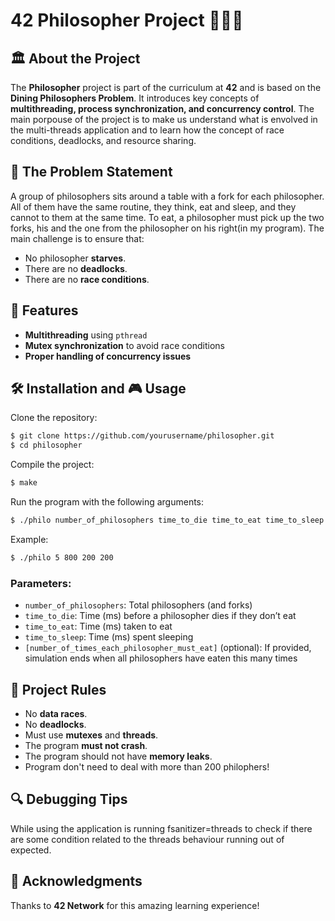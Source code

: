# 42 Philosopher Project 🤔🍴😴

## 🏛️ About the Project

The **Philosopher** project is part of the curriculum at **42** and is based on the **Dining Philosophers Problem**. It introduces key concepts of **multithreading, process synchronization, and concurrency control**. The main porpouse of the project is to make us understand what is envolved in the multi-threads application and to learn how the concept of race conditions, deadlocks, and resource sharing.

## 📜 The Problem Statement

A group of philosophers sits around a table with a fork for each philosopher. All of them have the same routine, they think, eat and sleep, and they cannot to them at the same time. To eat, a philosopher must pick up the two forks, his and the one from the philosopher on his right(in my program). The main challenge is to ensure that:

- No philosopher **starves**.
- There are no **deadlocks**.
- There are no **race conditions**.

## 🚀 Features

- **Multithreading** using `pthread`
- **Mutex synchronization** to avoid race conditions
- **Proper handling of concurrency issues**

## 🛠️ Installation and 🎮 Usage

Clone the repository:

```sh
$ git clone https://github.com/yourusername/philosopher.git
$ cd philosopher
```

Compile the project:

```sh
$ make
```

Run the program with the following arguments:

```sh
$ ./philo number_of_philosophers time_to_die time_to_eat time_to_sleep [number_of_times_each_philosopher_must_eat]
```

Example:

```sh
$ ./philo 5 800 200 200
```

### Parameters:
- `number_of_philosophers`: Total philosophers (and forks)
- `time_to_die`: Time (ms) before a philosopher dies if they don’t eat
- `time_to_eat`: Time (ms) taken to eat
- `time_to_sleep`: Time (ms) spent sleeping
- `[number_of_times_each_philosopher_must_eat]` (optional): If provided, simulation ends when all philosophers have eaten this many times

## 📌 Project Rules

- No **data races**.
- No **deadlocks**.
- Must use **mutexes** and **threads**.
- The program **must not crash**.
- The program should not have **memory leaks**.
- Program don't need to deal with more than 200 philophers!

## 🔍 Debugging Tips

While using the application is running fsanitizer=threads to check if there are some condition related to the threads behaviour running out of expected.

## 🌟 Acknowledgments

Thanks to **42 Network** for this amazing learning experience!

